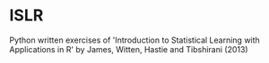 # ISLR
Python written exercises of 'Introduction to Statistical Learning with Applications in R' by James, Witten, Hastie and Tibshirani (2013)
